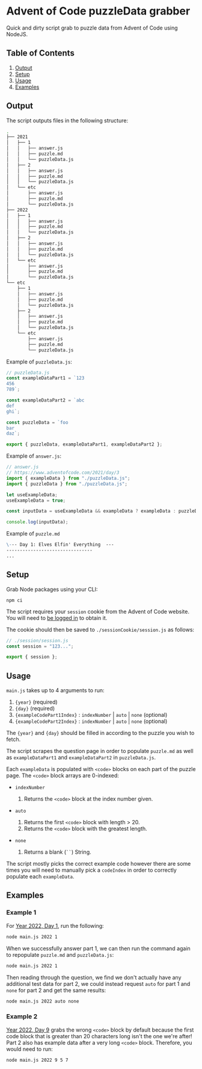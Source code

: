 # Advent of Code puzzleData grabber

Quick and dirty script grab to puzzle data from Advent of Code using NodeJS.

## Table of Contents

1. [Output](#output)
2. [Setup](#setup)
3. [Usage](#usage)
4. [Examples](#examples)

## Output

The script outputs files in the following structure:

```zsh
.
├── 2021
│   ├── 1
│   │   ├── answer.js
│   │   ├── puzzle.md
│   │   └── puzzleData.js
│   ├── 2
│   │   ├── answer.js
│   │   ├── puzzle.md
│   │   └── puzzleData.js
│   └── etc
│       ├── answer.js
│       ├── puzzle.md
│       └── puzzleData.js
├── 2022
│   ├── 1
│   │   ├── answer.js
│   │   ├── puzzle.md
│   │   └── puzzleData.js
│   ├── 2
│   │   ├── answer.js
│   │   ├── puzzle.md
│   │   └── puzzleData.js
│   └── etc
│       ├── answer.js
│       ├── puzzle.md
│       └── puzzleData.js
└── etc
    ├── 1
    │   ├── answer.js
    │   ├── puzzle.md
    │   └── puzzleData.js
    ├── 2
    │   ├── answer.js
    │   ├── puzzle.md
    │   └── puzzleData.js
    └── etc
        ├── answer.js
        ├── puzzle.md
        └── puzzleData.js
```

Example of `puzzleData.js`:

```js
// puzzleData.js
const exampleDataPart1 = `123
456
789`;

const exampleDataPart2 = `abc
def
ghi`;

const puzzleData = `foo
bar
daz`;

export { puzzleData, exampleDataPart1, exampleDataPart2 };
```

Example of `answer.js`:

```js
// answer.js
// https://www.adventofcode.com/2021/day/3
import { exampleData } from "./puzzleData.js";
import { puzzleData } from "./puzzleData.js";

let useExampleData;
useExampleData = true;

const inputData = useExampleData && exampleData ? exampleData : puzzleData;

console.log(inputData);
```

Example of `puzzle.md`

```md
\--- Day 1: Elves Elfin' Everything  ---
--------------------------------
...
```

## Setup

Grab Node packages using your CLI:

`npm ci`

The script requires your `session` cookie from the Advent of Code website. You will need to [be logged in](https://adventofcode.com/2023/auth/login) to obtain it.

The cookie should then be saved to `./sessionCookie/session.js` as follows:

```js
// ./session/session.js
const session = "123...";

export { session };
```

## Usage

`main.js` takes up to 4 arguments to run:

  1. `{year}` (required)
  2. `{day}` (required)
  3. `{exampleCodePart1Index}` : `indexNumber` | `auto` | `none` (optional)
  4. `{exampleCodePart2Index}` : `indexNumber` | `auto` | `none` (optional)

The `{year}` and `{day}` should be filled in according to the puzzle you wish to fetch.

The script scrapes the question page in order to populate `puzzle.md` as well as `exampleDataPart1` and `exampleDataPart2` in `puzzleData.js`.

Each `exampleData` is populated with `<code>` blocks on each part of the puzzle page. The `<code>` block arrays are 0-indexed:

- `indexNumber`
  1. Returns the `<code>` block at the index number given.

- `auto`
  1. Returns the first `<code>` block with length > 20.
  2. Returns the `<code>` block with the greatest length.

- `none`
  1. Returns a blank (` `` `) String.

The script mostly picks the correct example code however there are some times you will need to manually pick a `codeIndex` in order to correctly populate each `exampleData`.

## Examples

### Example 1

For [Year 2022, Day 1](https://adventofcode.com/2022/day/1), run the following:

```zsh
node main.js 2022 1
```

When we successfully answer part 1, we can then run the command again to repopulate `puzzle.md` and `puzzleData.js`:

```zsh
node main.js 2022 1
```

Then reading through the question, we find we don't actually have any additional test data for part 2, we could instead request `auto` for part 1 and `none` for part 2 and get the same results:

```zsh
node main.js 2022 auto none
```

### Example 2

[Year 2022, Day 9](https://adventofcode.com/2022/day/9) grabs the wrong `<code>` block by default because the first code block that is greater than 20 characters long isn't the one we're after! Part 2 also has example data after a very long `<code>` block. Therefore, you would need to run:

```zsh
node main.js 2022 9 5 7
```
